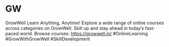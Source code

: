 # GW
GrowWell
 Learn Anything, Anytime!
Explore a wide range of online courses across categories on GrowWell. Skill up and stay
ahead in today’s fast-paced world.
 Browse courses: https://growwell.in/
#OnlineLearning #GrowWithGrowWell #SkillDevelopment
